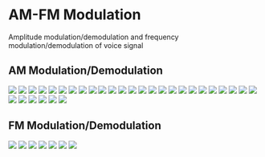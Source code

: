# AM-FM Modulation
Amplitude modulation/demodulation and frequency modulation/demodulation of voice signal 
## AM Modulation/Demodulation
![](./readme-assets/am-modulation/00.png)
![](./readme-assets/am-modulation/01.png)
![](./readme-assets/am-modulation/02.png)
![](./readme-assets/am-modulation/03.png)
![](./readme-assets/am-modulation/04.png)
![](./readme-assets/am-modulation/05.png)
![](./readme-assets/am-modulation/06.png)
![](./readme-assets/am-modulation/07.png)
![](./readme-assets/am-modulation/08.png)
![](./readme-assets/am-modulation/09.png)
![](./readme-assets/am-modulation/10.png)
![](./readme-assets/am-modulation/11.png)
![](./readme-assets/am-modulation/12.png)
![](./readme-assets/am-modulation/13.png)
![](./readme-assets/am-modulation/14.png)
![](./readme-assets/am-modulation/15.png)
![](./readme-assets/am-modulation/16.png)
![](./readme-assets/am-modulation/17.png)
![](./readme-assets/am-modulation/18.png)
![](./readme-assets/am-modulation/19.png)
![](./readme-assets/am-modulation/20.png)
![](./readme-assets/am-modulation/21.png)
![](./readme-assets/am-modulation/22.png)
![](./readme-assets/am-modulation/23.png)
![](./readme-assets/am-modulation/24.png)
![](./readme-assets/am-modulation/25.png)
![](./readme-assets/am-modulation/26.png)
![](./readme-assets/am-modulation/27.png)
![](./readme-assets/am-modulation/28.png)
![](./readme-assets/am-modulation/29.png)
![](./readme-assets/am-modulation/30.png)
                      
## FM Modulation/Demodulation
![](./readme-assets/fm-modulation/00.png)
![](./readme-assets/fm-modulation/01.png)
![](./readme-assets/fm-modulation/02.png)
![](./readme-assets/fm-modulation/03.png)
![](./readme-assets/fm-modulation/04.png)
![](./readme-assets/fm-modulation/05.png)
![](./readme-assets/fm-modulation/06.png)
